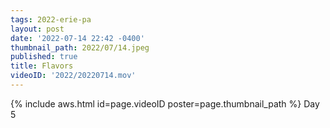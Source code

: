 ```yaml
---
tags: 2022-erie-pa
layout: post
date: '2022-07-14 22:42 -0400'
thumbnail_path: 2022/07/14.jpeg
published: true
title: Flavors
videoID: '2022/20220714.mov'
---
```


{% include aws.html id=page.videoID poster=page.thumbnail_path %}
Day 5